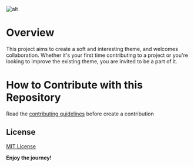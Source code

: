![alt](assets/img/astronomer_banner.png)
# Overview

This project aims to create a soft and interesting theme, and welcomes collaboration. Whether it's your first time contributing to a project or you're looking to improve the existing theme, you are invited to be a part of it.

# How to Contribute with this Repository
Read the [contributing guidelines](./.github/CONTRIBUTING.md) before create a contribution

## License

[MIT License](./LICENSE)

**Enjoy the journey!**
